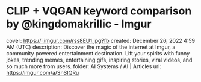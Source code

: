 # CLIP + VQGAN keyword comparison by @kingdomakrillic - Imgur

cover: https://i.imgur.com/rss8EU1.jpg?fb
created: December 26, 2022 4:59 AM (UTC)
description: Discover the magic of the internet at Imgur, a community powered entertainment destination. Lift your spirits with funny jokes, trending memes, entertaining gifs, inspiring stories, viral videos, and so much more from users.
folder: AI Systems / AI | Articles
url: https://imgur.com/a/SnSIQRu